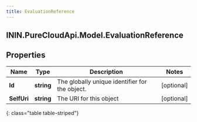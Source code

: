 ```yaml
---
title: EvaluationReference
---
```

## ININ.PureCloudApi.Model.EvaluationReference

## Properties

|Name | Type | Description | Notes|
|------------ | ------------- | ------------- | -------------|
| **Id** | **string** | The globally unique identifier for the object. | [optional] |
| **SelfUri** | **string** | The URI for this object | [optional] |
{: class="table table-striped"}


